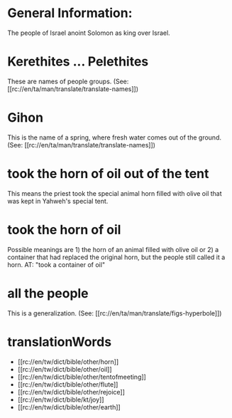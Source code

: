 # General Information:

The people of Israel anoint Solomon as king over Israel.

# Kerethites ... Pelethites

These are names of people groups. (See: [[rc://en/ta/man/translate/translate-names]])

# Gihon

This is the name of a spring, where fresh water comes out of the ground. (See: [[rc://en/ta/man/translate/translate-names]])

# took the horn of oil out of the tent

This means the priest took the special animal horn filled with olive oil that was kept in Yahweh's special tent.

# took the horn of oil

Possible meanings are 1) the horn of an animal filled with olive oil or 2) a container that had replaced the original horn, but the people still called it a horn. AT: "took a container of oil"

# all the people

This is a generalization. (See: [[rc://en/ta/man/translate/figs-hyperbole]])

# translationWords

* [[rc://en/tw/dict/bible/other/horn]]
* [[rc://en/tw/dict/bible/other/oil]]
* [[rc://en/tw/dict/bible/other/tentofmeeting]]
* [[rc://en/tw/dict/bible/other/flute]]
* [[rc://en/tw/dict/bible/other/rejoice]]
* [[rc://en/tw/dict/bible/kt/joy]]
* [[rc://en/tw/dict/bible/other/earth]]